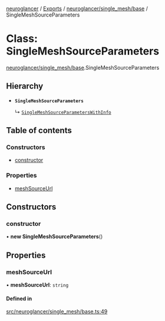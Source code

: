 [neuroglancer](../README.md) / [Exports](../modules.md) / [neuroglancer/single\_mesh/base](../modules/neuroglancer_single_mesh_base.md) / SingleMeshSourceParameters

# Class: SingleMeshSourceParameters

[neuroglancer/single_mesh/base](../modules/neuroglancer_single_mesh_base.md).SingleMeshSourceParameters

## Hierarchy

- **`SingleMeshSourceParameters`**

  ↳ [`SingleMeshSourceParametersWithInfo`](neuroglancer_single_mesh_base.SingleMeshSourceParametersWithInfo.md)

## Table of contents

### Constructors

- [constructor](neuroglancer_single_mesh_base.SingleMeshSourceParameters.md#constructor)

### Properties

- [meshSourceUrl](neuroglancer_single_mesh_base.SingleMeshSourceParameters.md#meshsourceurl)

## Constructors

### constructor

• **new SingleMeshSourceParameters**()

## Properties

### meshSourceUrl

• **meshSourceUrl**: `string`

#### Defined in

[src/neuroglancer/single_mesh/base.ts:49](https://github.com/ActiveBrainAtlas2/neuroglancer/blob/034b457d/src/neuroglancer/single_mesh/base.ts#L49)
